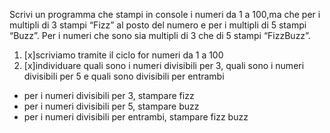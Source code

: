 Scrivi un programma che stampi in console i numeri da 1 a 100,ma che per i multipli di 3 stampi “Fizz” al posto del numero e per i multipli di 5 stampi “Buzz”.
Per i numeri che sono sia multipli di 3 che di 5 stampi “FizzBuzz”.

1. [x]scriviamo tramite il ciclo for numeri da 1 a 100
2. [x]individuare quali sono i  numeri divisibili per 3, quali sono i  numeri divisibili per 5 e quali sono divisibili per entrambi
 - per i numeri divisibili per 3, stampare fizz
 - per i numeri divisibili per 5, stampare buzz
 - per i numeri divisibili per entrambi, stampare fizz buzz